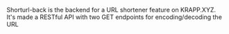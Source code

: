 Shorturl-back is the backend for a URL shortener feature on KRAPP.XYZ.
It's made a RESTful API with two GET endpoints for encoding/decoding the URL 
